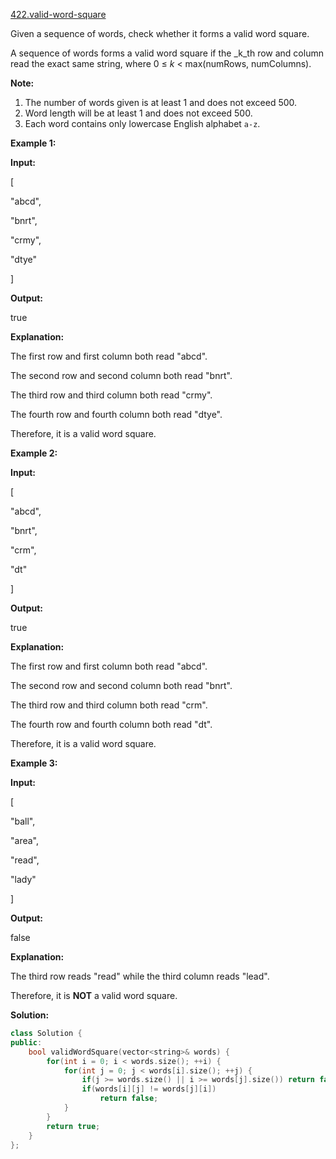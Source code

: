 [422.valid-word-square](https://leetcode.com/problems/valid-word-square/)  

Given a sequence of words, check whether it forms a valid word square.

A sequence of words forms a valid word square if the _k_th row and column read the exact same string, where 0 ≤ _k_ < max(numRows, numColumns).

**Note:**  

1.  The number of words given is at least 1 and does not exceed 500.
2.  Word length will be at least 1 and does not exceed 500.
3.  Each word contains only lowercase English alphabet `a-z`.

**Example 1:**

  
**Input:**
  
\[
  
  "abcd",
  
  "bnrt",
  
  "crmy",
  
  "dtye"
  
\]
  

  
**Output:**
  
true
  

  
**Explanation:**
  
The first row and first column both read "abcd".
  
The second row and second column both read "bnrt".
  
The third row and third column both read "crmy".
  
The fourth row and fourth column both read "dtye".
  

  
Therefore, it is a valid word square.
  

**Example 2:**

  
**Input:**
  
\[
  
  "abcd",
  
  "bnrt",
  
  "crm",
  
  "dt"
  
\]
  

  
**Output:**
  
true
  

  
**Explanation:**
  
The first row and first column both read "abcd".
  
The second row and second column both read "bnrt".
  
The third row and third column both read "crm".
  
The fourth row and fourth column both read "dt".
  

  
Therefore, it is a valid word square.
  

**Example 3:**

  
**Input:**
  
\[
  
  "ball",
  
  "area",
  
  "read",
  
  "lady"
  
\]
  

  
**Output:**
  
false
  

  
**Explanation:**
  
The third row reads "read" while the third column reads "lead".
  

  
Therefore, it is **NOT** a valid word square.  



**Solution:**  

```cpp
class Solution {
public:
    bool validWordSquare(vector<string>& words) {
        for(int i = 0; i < words.size(); ++i) {
            for(int j = 0; j < words[i].size(); ++j) {
                if(j >= words.size() || i >= words[j].size()) return false;
                if(words[i][j] != words[j][i])
                    return false;
            }
        }
        return true;
    }
};
```
      